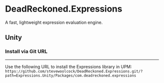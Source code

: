 # DeadReckoned.Expressions
A fast, lightweight expression evaluation engine.

## Unity

### Install via Git URL
---
Use the following URL to install the Expressions library in UPM:
`https://github.com/stevewoolcock/DeadReckoned.Expressions.git/?path=Expressions.Unity/Packages/com.deadreckoned.expressions`
